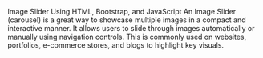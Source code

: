 Image Slider Using HTML, Bootstrap, and JavaScript
An Image Slider (carousel) is a great way to showcase multiple images in a compact and interactive manner. 
It allows users to slide through images automatically or manually using navigation controls. This is commonly used on websites, portfolios, e-commerce stores, and blogs to highlight key visuals.

